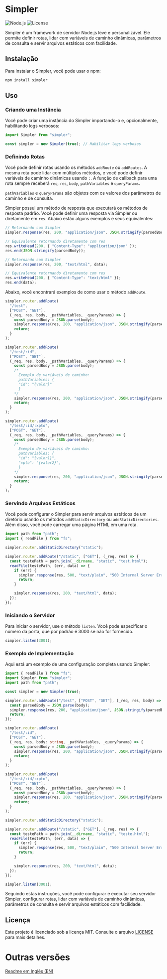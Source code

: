 # Simpler

![Node.js](https://img.shields.io/badge/Node.js-v14.17.3-green)
![License](https://img.shields.io/badge/license-MIT-blue)

Simpler é um framework de servidor Node.js leve e personalizável. Ele permite definir rotas, lidar com variáveis de caminho dinâmicas, parâmetros de consulta e servir arquivos estáticos com facilidade.

## Instalação

Para instalar o Simpler, você pode usar o npm:

```bash
npm install simpler
```

## Uso

### Criando uma Instância

Você pode criar uma instância do Simpler importando-o e, opcionalmente, habilitando logs verbosos:

```typescript
import Simpler from "simpler";

const simpler = new Simpler(true); // Habilitar logs verbosos
```

### Definindo Rotas

Você pode definir rotas usando os métodos `addRoute` ou `addRoutes`. A mesma rota pode lidar com múltiplos métodos, e você pode definir variáveis de caminho dinâmicas usando `:`. A função de callback para uma rota sempre receberá `req`, `res`, `body`, `pathVariables` e `queryParams`.

`pathVariables` e `queryParams` são objetos com os valores dos parâmetros de caminho e de consulta.

Simpler possui um método de resposta que executará os métodos de resposta padrão. Você pode definir uma resposta via Simpler ou diretamente em `res`. Abaixo estão alguns exemplos e seus equivalentes:

```typescript
// Retornando com Simpler
simpler.response(res, 200, "application/json", JSON.stringify(parsedBody));

// Equivalente retornando diretamente com res
res.writeHead(200, { "Content-Type": "application/json" });
res.end(JSON.stringify(parsedBody));

// Retornando com Simpler
simpler.response(res, 200, "text/html", data);

// Equivalente retornando diretamente com res
res.writeHead(200, { "Content-Type": "text/html" });
res.end(data);
```

Abaixo, você encontrará exemplos de como usar o método `addRoute`.

```typescript
simpler.router.addRoute(
  "/test",
  ["POST", "GET"],
  (_req, res, body, _pathVariables, _queryParams) => {
    const parsedBody = JSON.parse(body);
    simpler.response(res, 200, "application/json", JSON.stringify(parsedBody));
    return;
  }
);

simpler.router.addRoute(
  "/test/:id",
  ["POST", "GET"],
  (_req, res, body, _pathVariables, _queryParams) => {
    const parsedBody = JSON.parse(body);
    /*
      Exemplo de variáveis de caminho:
      pathVariables: {
      "id": "{valor}"
      }
    */
    simpler.response(res, 200, "application/json", JSON.stringify(parsedBody));
    return;
  }
);

simpler.router.addRoute(
  "/test/:id/:xpto",
  ["POST", "GET"],
  (_req, res, body, _pathVariables, _queryParams) => {
    const parsedBody = JSON.parse(body);
    /*
      Exemplo de variáveis de caminho:
      pathVariables: {
      "id": "{valor1}",
      "xpto": "{valor2}",
      }
    */
    simpler.response(res, 200, "application/json", JSON.stringify(parsedBody));
    return;
  }
);
```

### Servindo Arquivos Estáticos

Você pode configurar o Simpler para servir arquivos estáticos de um diretório usando os métodos `addStaticDirectory` ou `addStaticDirectories`. Além disso, você pode carregar uma página HTML em uma rota.

```typescript
import path from "path";
import { readFile } from "fs";

simpler.router.addStaticDirectory("static");

simpler.router.addRoute("/static", ["GET"], (_req, res) => {
  const testePath = path.join(__dirname, "static", "test.html");
  readFile(testePath, (err, data) => {
    if (err) {
      simpler.response(res, 500, "text/plain", "500 Internal Server Error");
      return;
    }

    simpler.response(res, 200, "text/html", data);
  });
});
```

### Iniciando o Servidor

Para iniciar o servidor, use o método `listen`. Você pode especificar o número da porta, que por padrão é 3000 se não for fornecido.

```typescript
simpler.listen(3001);
```

### Exemplo de Implementação

Aqui está um exemplo de uma configuração completa usando Simpler:

```typescript
import { readFile } from "fs";
import Simpler from "simpler";
import path from "path";

const simpler = new Simpler(true);

simpler.router.addRoute("/test", ["POST", "GET"], (_req, res, body) => {
  const parsedBody = JSON.parse(body);
  simpler.response(res, 200, "application/json", JSON.stringify(parsedBody));
  return;
});

simpler.router.addRoute(
  "/test/:id",
  ["POST", "GET"],
  (_req, res, body: string, _pathVariables, _queryParams) => {
    const parsedBody = JSON.parse(body);
    simpler.response(res, 200, "application/json", JSON.stringify(parsedBody));
    return;
  }
);

simpler.router.addRoute(
  "/test/:id/:xpto",
  ["POST", "GET"],
  (_req, res, body, _pathVariables, _queryParams) => {
    const parsedBody = JSON.parse(body);
    simpler.response(res, 200, "application/json", JSON.stringify(parsedBody));
    return;
  }
);

simpler.router.addStaticDirectory("static");

simpler.router.addRoute("/static", ["GET"], (_req, res) => {
  const testePath = path.join(__dirname, "static", "teste.html");
  readFile(testePath, (err, data) => {
    if (err) {
      simpler.response(res, 500, "text/plain", "500 Internal Server Error");
      return;
    }

    simpler.response(res, 200, "text/html", data);
  });
});

simpler.listen(3001);
```

Seguindo estas instruções, você pode configurar e executar seu servidor Simpler, configurar rotas, lidar com variáveis de caminho dinâmicas, parâmetros de consulta e servir arquivos estáticos com facilidade.

## Licença

Este projeto é licenciado sob a licença MIT. Consulte o arquivo [LICENSE](LICENSE) para mais detalhes.

# Outras versões

[Readme em Inglês (EN)](README.md)